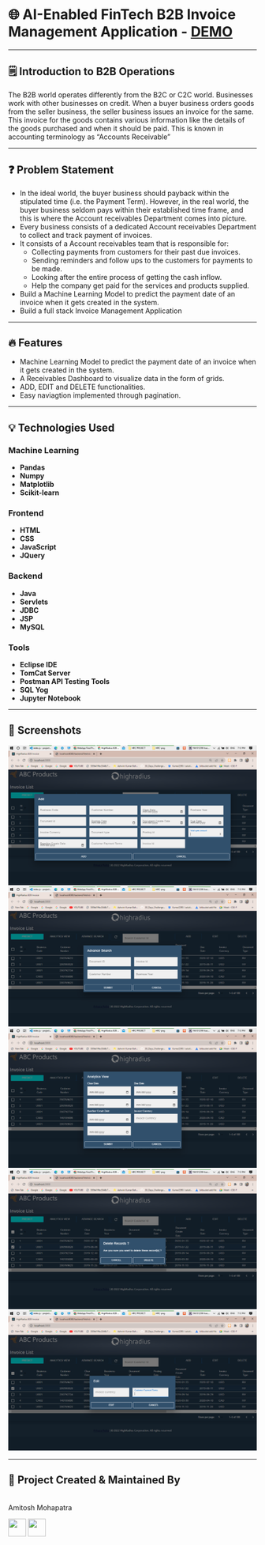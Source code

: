 # 🌐 AI-Enabled FinTech B2B Invoice Management Application - [DEMO](https://drive.google.com/file/d/1ma4deNGn0aF4oW27GTSH0jssG5VfT-LU/view?usp=sharing)


---



## 🗒️ Introduction to B2B Operations

The B2B world operates differently from the B2C or C2C world. Businesses work with other businesses on credit. When a buyer business orders goods from the seller business, the seller business issues an invoice for the same. This invoice for the goods contains various information like the details of the goods purchased and when it should be paid. This is known in accounting terminology as “Accounts Receivable”

---
## ❓ Problem Statement

- In the ideal world, the buyer business should payback within the stipulated time (i.e. the Payment Term). However, in the real world, the buyer business seldom pays within their established time frame, and this is where the Account receivables Department comes into picture.
- Every business consists of a dedicated Account receivables Department to collect and track payment of invoices.
- It consists of a Account receivables team that is responsible for:
    - Collecting payments from customers for their past due invoices.
    - Sending reminders and follow ups to the customers for payments to be made.
    - Looking after the entire process of getting the cash inflow.
    - Help the company get paid for the services and products supplied.
- Build a Machine Learning Model to predict the payment date of an invoice when it gets created in the system.
- Build a full stack Invoice Management Application

---


## :fire: Features

- Machine Learning Model to predict the payment date of an invoice when it gets created in the system.
- A Receivables Dashboard to visualize data in the form of grids.
- ADD, EDIT and DELETE functionalities.
- Easy naviagtion implemented through pagination.

---

## :bulb: Technologies Used

### Machine Learning

- **Pandas**
- **Numpy**
- **Matplotlib**
- **Scikit-learn**

### Frontend

- **HTML**
- **CSS**
- **JavaScript**
- **JQuery**

### Backend

- **Java**
- **Servlets**
- **JDBC**
- **JSP**
- **MySQL**

### Tools

- **Eclipse IDE**
- **TomCat Server**
- **Postman API Testing Tools**
- **SQL Yog**
- **Jupyter Notebook**



---
## :iphone: Screenshots



<img src="https://github.com/Kumar2390/Build-an-AI-Enabled-Fin-Tech-B2B-Invoice-Management-Application/raw/main/HRC40516W-front_end/HRC-png/ADD_UI.png"/>
<img src="https://github.com/Kumar2390/Build-an-AI-Enabled-Fin-Tech-B2B-Invoice-Management-Application/raw/main/HRC40516W-front_end/HRC-png/Advance_search_UI.png"/>
<img src="https://github.com/Kumar2390/Build-an-AI-Enabled-Fin-Tech-B2B-Invoice-Management-Application/raw/main/HRC40516W-front_end/HRC-png/Analytics_view_UI.png"/>
<img src="https://github.com/Kumar2390/Build-an-AI-Enabled-Fin-Tech-B2B-Invoice-Management-Application/raw/main/HRC40516W-front_end/HRC-png/DELETE_UI.png"/>
<img src="https://github.com/Kumar2390/Build-an-AI-Enabled-Fin-Tech-B2B-Invoice-Management-Application/raw/main/HRC40516W-front_end/HRC-png/EDIT_UI.png"/>

---

## :man: Project Created & Maintained By

<img src = "C:/Users/AMITOSH MOHAPATRA/Pictures/Saved Pictures/P 1138972.jpg"  height="130" alt=""> <br>Amitosh Mohapatra
<p>
<a href = "https://github.com/amitosh2578"><img src = "http://www.iconninja.com/files/241/825/211/round-collaboration-social-github-code-circle-network-icon.svg" width="36" height = "36"/></a>
<a href = "https://www.linkedin.com/in/amitosh-mohapatra-477a97213/">
<img src = "http://www.iconninja.com/files/863/607/751/network-linkedin-social-connection-circular-circle-media-icon.svg" width="36" height="36"/>
</a>
</p>
